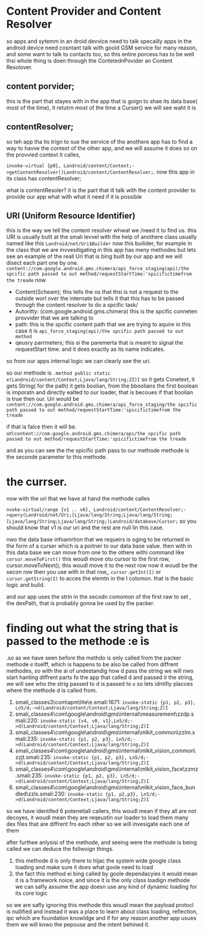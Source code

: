 # Content Provider and Content Resolver

so apps and sytemm in an droid devvice need to talk specailly apps in the android device need cosntant talk with goold GSM service for many reason, and some want to talk to contacts too, so this entire porcess has to be
well thsi whole thing is doen through the ContetednPovider an Content Resolover.

## content porvider;
this is the part that stayes with in the app that is goign to shae its data base( most of the time), it retutrn most of the time a Curser() we will see waht it is
## contentResolver;
so teh app tha tis trign to sue the service of the anothere app has to find a way to havve the context of the other app, and we will assume it does so on the provvied context it calles,

`invoke-virtual {p0}, Landroid/content/Context;->getContentResolver()Landroid/content/ContentResolver;`. now this app in its class has contentResolver;

what is contentResoler? it is the part that ill talk with the content provider to provide our app what with what it need if it is possible

## URI (Uniform Resource Identifier)
this is the  way we tell the content resolver whwat we /need it to find us. this URI is usually built at the smali levvel with the help of anothere class usually named like this `Landroid/net/Uri$Builder`
now this builider, for example in the class that we are invvesitigating in this app has meny methodes but lets see an example of the reall Uri that is bing built by our app and we will disect each part one by one.
`content://com.google.android.gms.chimera/api_force_staging(api)/the spcific path passed to out method/requestStartTime:'spicifictimefrom the treade`
now
* Content(Scheam); this tells the os that thsi is not a request to the outside worl over the internate but tells it that this has to be passed through the content resolver to do a spcific task/
* Autoritty: (com.google.android.gms.chimera) this is the spcific conneten provvider that we are talking to
* path: this is the spcific content path that we are trying to aquire in this case it is `api_force_staging(api)/the spcific path passed to out method`
* qeusry parrmeters; this si the paremerta that is meant to signal the requestStart time. and it does exactly as its name indicates.

so from our apps internal logic we can clearly see the uri.

so our methode is `.method public static e(Landroid/content/Context;Ljava/lang/String;ZZ)I`
so it gets Conetext, it gets String( for the path) it gets boolian, from the bboolians the first boolean is imporatn and directly ealted to our loader, that is becoues if that boolian is true then our.
Uri would be `content://com.google.android.gms.chimera/api_force_staging/the spcific path passed to out method/requestStartTime:'spicifictimefrom the treade`

if that is falce then it will be.
uri:`content://com.google.android.gms.chimera/api/the spcific path passed to out method/requestStartTime:'spicifictimefrom the treade`

and as you can see the the spicific path pass to our methode methode is the seconde parameter to this methode.

# the currser.
now with the uri that we have at hand the methode calles

`nvoke-virtual/range {v1 .. v6}, Landroid/content/ContentResolver;->query(Landroid/net/Uri;[Ljava/lang/String;Ljava/lang/String;[Ljava/lang/String;Ljava/lang/String;)Landroid/database/Cursor;`
so you should know that v1 is our uri and the rest are null lin this case.

nwo the data base infoamrtion that we requeirs is oging to be returned in the form of a curser which is a poitner to our data base value.
then with in this data base we can move from one to the othere withi command like `corsur.moveToFirst()` this woudl move otu cursor to the first row, cursor.moveToNext(); this woudl move it to the next row now it woudl be
the secon row then you use with in that row,, `cursor.getInt(I)` or `cursor.getString(I)` to acces the elemtn in the I colomon. that is the basic logic and build.

and our app uses the strin in the secodn comomon of the first raw to set , the dexPath, that is probably gonna be used by the packer.


# finding out what the string that is passed to the methode :e is 
.so as we have seen before the methdo is only called from the packer methode `d` itselff, which is happens to be also be called from diffrent methodes, so with the ai of undestandig how d pass the string we will nwo start
hanting diffrent parts fo the app that called d and passed it the string, we will see who the strig passed to d is passed to `e`
so lets idntifiy placces where the methode d is called from.

1. smali_classes3\com\apm\lite\e.smali:1671:    `invoke-static {p1, p2, p3}, Ln5/d;->d(Landroid/content/Context;Ljava/lang/String;Z)I`
2. smali_classes4\com\google\android\gms\internal\measurement\zzdp.smali:220:    `invoke-static {v4, v0, v1},Ln5/d;->d(Landroid/content/Context;Ljava/lang/String;Z)I`
3. smali_classes4\com\google\android\gms\internal\mlkit_common\zzlm.smali:235:    `invoke-static {p1, p2, p3}, Ln5/d;->d(Landroid/content/Context;Ljava/lang/String;Z)I`
4. smali_classes4\com\google\android\gms\internal\mlkit_vision_common\zzjt.smali:235:    `invoke-static {p1, p2, p3}, Ln5/d;->d(Landroid/content/Context;Ljava/lang/String;Z)I`
5. smali_classes4\com\google\android\gms\internal\mlkit_vision_face\zzmz.smali:235:    `invoke-static {p1, p2, p3}, Ln5/d;->d(Landroid/content/Context;Ljava/lang/String;Z)I`
6. smali_classes4\com\google\android\gms\internal\mlkit_vision_face_bundled\zzls.smali:230:    `invoke-static {p1, p2,p3}, Ln5/d;->d(Landroid/content/Context;Ljava/lang/String;Z)I`

so we have identifed 6 potenetiall callers, this woudl mean if they all are not decoyes, it woudl mean they are reqeustin our loader to load them many dex files that are diffrent fro each other so we will invesigate 
each one of them

after furthee anlysisi of the methode, and seeing were the methode is being called we can deduce the follwoign things.
1. this methode d is only there to hijac the system wide google class loading and make sure it does what goole need to load
2. the fact this method ei bing called by goole dependacyies it would mean it is a framework noice, and since it is the only class loadign methode we can safly assume the app doesn use any kind of dynamic loading
   for its core logic

so we are safly ignoring this methode this woudl mean the payload protocl is nullified and instead it was a place to learn about class loading, reflection, ipc which are foundation knowldge and if for any reason another
app usues them we will knwo the pepouse and the intent behined it.


